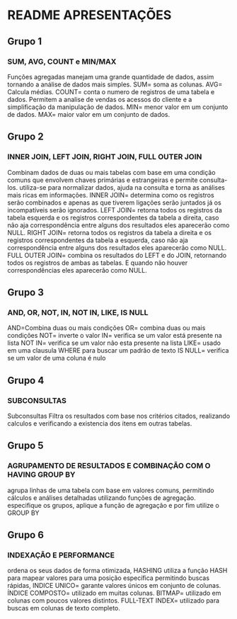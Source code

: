 # README APRESENTAÇÕES
 
## Grupo 1
### SUM, AVG, COUNT e MIN/MAX
Funções agregadas manejam uma grande quantidade de dados, assim tornando a análise de dados mais simples. SUM= soma as colunas. AVG= Calcula médias. COUNT= conta o numero de registros de uma tabela e dados. Permitem a analise de vendas os acessos do cliente e a simplificação da manipulação de dados. MIN= menor valor em um conjunto de dados. MAX= maior valor em um conjunto de dados.
 
## Grupo 2
### INNER JOIN, LEFT JOIN, RIGHT JOIN, FULL OUTER JOIN
Combinam dados de duas ou mais tabelas com base em uma condição comuns que envolvem chaves primárias e estrangeiras e permite consulta-los. utiliza-se para normalizar dados, ajuda na consulta e torna as análises mais ricas em informações. INNER JOIN= determina como os registros serão combinados e apenas as que tiverem ligações serão juntados já os incompatíveis serão ignorados. LEFT JOIN= retorna todos os registros da tabela esquerda e os registros correspondentes da tabela a direita, caso não aja correspondência entre alguns dos resultados eles aparecerão como NULL. RIGHT JOIN= retorna todos os registros da tabela a direita e os registros correspondentes da tabela a esquerda, caso não aja correspondência entre alguns dos resultados eles aparecerão como NULL. FULL OUTER JOIN= combina os resultados do LEFT e do JOIN, retornando todos os registros de ambas as tabelas. E quando não houver correspondências eles aparecerão como NULL.
 
## Grupo 3
### AND, OR, NOT, IN, NOT IN, LIKE, IS NULL
AND=Combina duas ou mais condições OR= combina duas ou mais condições NOT= inverte o valor IN= verifica se um valor está presente na lista NOT IN= verifica se um valor não esta presente na lista LIKE= usado em uma clausula WHERE para buscar um padrão de texto IS NULL= verifica se um valor de uma coluna é nulo
 
## Grupo 4
### SUBCONSULTAS
Subconsultas Filtra os resultados com base nos critérios citados, realizando calculos e verificando a existencia dos itens em outras tabelas.
 
## Grupo 5
### AGRUPAMENTO DE RESULTADOS E COMBINAÇÃO COM O HAVING GROUP BY
 agrupa linhas de uma tabela com base em valores comuns, permitindo cálculos e análises detalhadas utilizando funções de agregação. especifique os grupos, aplique a função de agregação e por fim utilize o GROUP BY
 
## Grupo 6
### INDEXAÇÃO E PERFORMANCE
ordena os seus dados de forma otimizada, HASHING utiliza a função HASH para mapear valores para uma posição específica permitindo buscas rápidas, INDICE UNICO= garante valores únicos em conjunto de colunas.
ÍNDICE COMPOSTO= utilizado em muitas colunas.
BITMAP= utilizado em colunas com poucos valores distintos.
FULL-TEXT INDEX= utilizado para buscas em colunas de texto completo.
